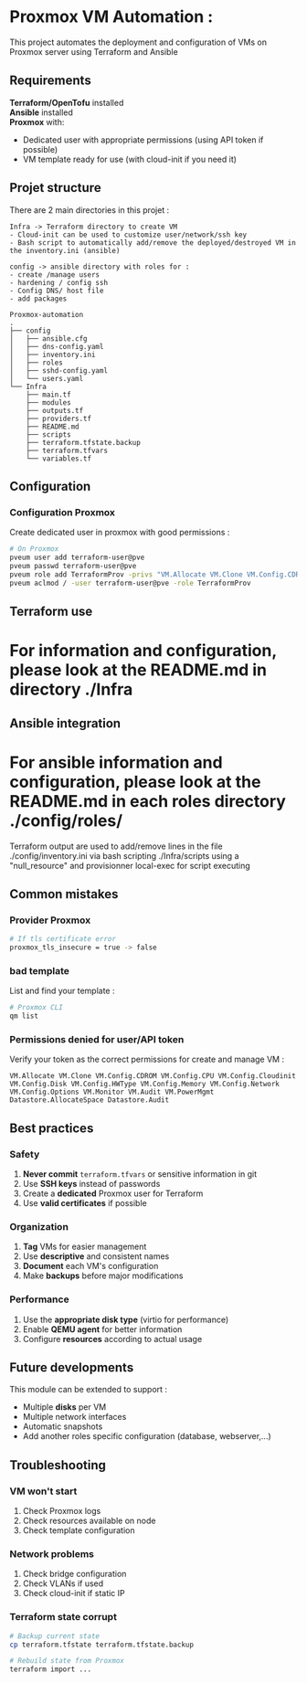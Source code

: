 # Proxmox VM Automation :  

This project automates the deployment and configuration of VMs on Proxmox server using Terraform and Ansible  

## Requirements

 **Terraform/OpenTofu** installed  
 **Ansible**  installed  
 **Proxmox** with:  
   - Dedicated user with appropriate permissions (using API token if possible)
   - VM template ready for use (with cloud-init if you need it)


## Projet structure  

There are 2 main directories in this projet :  
```
Infra -> Terraform directory to create VM
- Cloud-init can be used to customize user/network/ssh key
- Bash script to automatically add/remove the deployed/destroyed VM in the inventory.ini (ansible)

config -> ansible directory with roles for :
- create /manage users
- hardening / config ssh
- Config DNS/ host file
- add packages
```

```
Proxmox-automation
.
├── config
│   ├── ansible.cfg
│   ├── dns-config.yaml
│   ├── inventory.ini
│   ├── roles
│   ├── sshd-config.yaml
│   └── users.yaml
└── Infra
    ├── main.tf
    ├── modules
    ├── outputs.tf
    ├── providers.tf
    ├── README.md
    ├── scripts
    ├── terraform.tfstate.backup
    ├── terraform.tfvars
    └── variables.tf
```

## Configuration


### Configuration Proxmox

Create dedicated user in proxmox with good permissions :
```bash
# On Proxmox
pveum user add terraform-user@pve
pveum passwd terraform-user@pve
pveum role add TerraformProv -privs "VM.Allocate VM.Clone VM.Config.CDROM VM.Config.CPU VM.Config.Cloudinit VM.Config.Disk VM.Config.HWType VM.Config.Memory VM.Config.Network VM.Config.Options VM.Monitor VM.Audit VM.PowerMgmt Datastore.AllocateSpace Datastore.Audit"
pveum aclmod / -user terraform-user@pve -role TerraformProv
```

## Terraform use

# For information and configuration, please look at the README.md in directory **./Infra**

## Ansible integration 

# For ansible information and configuration, please look at the README.md in each roles directory **./config/roles/**

Terraform output are used to add/remove lines in the file ./config/inventory.ini via bash scripting ./Infra/scripts using a "null_resource" and provisionner local-exec for script executing

## Common mistakes

### Provider Proxmox
```bash
# If tls certificate error
proxmox_tls_insecure = true -> false
```

### bad template
List and find your template :
```bash
# Proxmox CLI
qm list 
```

### Permissions denied for user/API token
Verify your token as the correct permissions for create and manage VM :
```
VM.Allocate VM.Clone VM.Config.CDROM VM.Config.CPU VM.Config.Cloudinit VM.Config.Disk VM.Config.HWType VM.Config.Memory VM.Config.Network VM.Config.Options VM.Monitor VM.Audit VM.PowerMgmt Datastore.AllocateSpace Datastore.Audit
```

## Best practices

### Safety
1. **Never commit** `terraform.tfvars` or sensitive information in git
2. Use **SSH keys** instead of passwords
3. Create a **dedicated** Proxmox user for Terraform
4. Use **valid certificates** if possible

### Organization
1. **Tag** VMs for easier management
2. Use **descriptive** and consistent names
3. **Document** each VM's configuration
4. Make **backups** before major modifications

### Performance
1. Use the **appropriate disk type** (virtio for performance)
2. Enable **QEMU agent** for better information
3. Configure **resources** according to actual usage

## Future developments

This module can be extended to support :
- Multiple **disks** per VM
- Multiple network interfaces
- Automatic snapshots
- Add another roles specific configuration (database, webserver,...)


## Troubleshooting

### VM won't start
1. Check Proxmox logs
2. Check resources available on node
3. Check template configuration

### Network problems
1. Check bridge configuration
2. Check VLANs if used
3. Check cloud-init if static IP

### Terraform state corrupt
```bash
# Backup current state
cp terraform.tfstate terraform.tfstate.backup

# Rebuild state from Proxmox
terraform import ...
```
